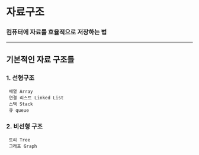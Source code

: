 # 자료구조

### 컴퓨터에 자료를 효율적으로 저장하는 법

---

## 기본적인 자료 구조들

### 1. 선형구조

     배열 Array
     연결 리스트 Linked List
     스택 Stack
     큐 queue

### 2. 비선형 구조

     트리 Tree
     그래프 Graph
   
